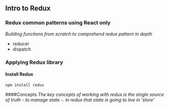 ## Intro to Redux

### Redux common patterns using React only

*Building functions from scratch to comprehend redux pattern in depth*	
- reducer 
- dispatch

### Applying Redux library

#### Install Redux
```
npm install redux
```
####Concepts
*The key concepts of working with redux is the single source of truth - to manage state -.
In redux that state is going to live in 'store'*

